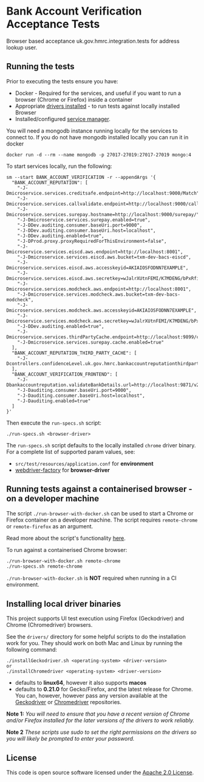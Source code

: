 Bank Account Verification Acceptance Tests
================================

Browser based acceptance uk.gov.hmrc.integration.tests for address lookup user. 

## Running the tests

Prior to executing the tests ensure you have:
 - Docker - Required for the services, and useful if you want to run a browser (Chrome or Firefox) inside a container 
 - Appropriate [drivers installed](#installing-local-driver-binaries) - to run tests against locally installed Browser
 - Installed/configured [service manager](https://github.com/hmrc/service-manager).  

You will need a mongodb instance running locally for the services to connect to.  If you do not have mongodb installed locally you can run it in docker 

    docker run -d --rm --name mongodb -p 27017-27019:27017-27019 mongo:4

To start services locally, run the following:
    
    sm --start BANK_ACCOUNT_VERIFICATION -r --appendArgs '{
      "BANK_ACCOUNT_REPUTATION": [
        "-J-Dmicroservice.services.creditsafe.endpoint=http://localhost:9000/Match",
        "-J-Dmicroservice.services.callvalidate.endpoint=http://localhost:9000/callvalidateapi",
        "-J-Dmicroservice.services.surepay.hostname=http://localhost:9000/surepay/",
        "-J-Dmicroservice.services.surepay.enabled=true",
        "-J-DDev.auditing.consumer.baseUri.port=9000",
        "-J-DDev.auditing.consumer.baseUri.host=localhost",
        "-J-DDev.auditing.enabled=true",
        "-J-DProd.proxy.proxyRequiredForThisEnvironment=false",
        "-J-Dmicroservice.services.eiscd.aws.endpoint=http://localhost:8001",
        "-J-Dmicroservice.services.eiscd.aws.bucket=txm-dev-bacs-eiscd",
        "-J-Dmicroservice.services.eiscd.aws.accesskeyid=AKIAIOSFODNN7EXAMPLE",
        "-J-Dmicroservice.services.eiscd.aws.secretkey=wJalrXUtnFEMI/K7MDENG/bPxRfiCYEXAMPLEKEY",
        "-J-Dmicroservice.services.modcheck.aws.endpoint=http://localhost:8001",
        "-J-Dmicroservice.services.modcheck.aws.bucket=txm-dev-bacs-modcheck",
        "-J-Dmicroservice.services.modcheck.aws.accesskeyid=AKIAIOSFODNN7EXAMPLE",
        "-J-Dmicroservice.services.modcheck.aws.secretkey=wJalrXUtnFEMI/K7MDENG/bPxRfiCYEXAMPLEKEY",
        "-J-DDev.auditing.enabled=true",
        "-J-Dmicroservice.services.thirdPartyCache.endpoint=http://localhost:9899/cache",
        "-J-Dmicroservice.services.surepay.cache.enabled=true"
      ],
      "BANK_ACCOUNT_REPUTATION_THIRD_PARTY_CACHE": [
        "-J-Dcontrollers.confidenceLevel.uk.gov.hmrc.bankaccountreputationthirdpartycache.controllers.CacheController.needsLogging=true"
      ],
      "BANK_ACCOUNT_VERIFICATION_FRONTEND": [
        "-J-Dbankaccountreputation.validateBankDetails.url=http://localhost:9871/v2/validateBankDetails",
        "-J-Dauditing.consumer.baseUri.port=9000",
        "-J-Dauditing.consumer.baseUri.host=localhost",
        "-J-Dauditing.enabled=true"
      ]
    }'


Then execute the `run-specs.sh` script:
    
    ./run-specs.sh <browser-driver>

The `run-specs.sh` script defaults to the locally installed `chrome` driver binary.  For a complete list of supported param values, see:
 - `src/test/resources/application.conf` for **environment** 
 - [webdriver-factory](https://github.com/hmrc/webdriver-factory#2-instantiating-a-browser-with-default-options) for **browser-driver**

## Running tests against a containerised browser - on a developer machine

The script `./run-browser-with-docker.sh` can be used to start a Chrome or Firefox container on a developer machine. 
The script requires `remote-chrome` or `remote-firefox` as an argument.

Read more about the script's functionality [here](run-browser-with-docker.sh).

To run against a containerised Chrome browser:

```bash
./run-browser-with-docker.sh remote-chrome 
./run-specs.sh remote-chrome
```

`./run-browser-with-docker.sh` is **NOT** required when running in a CI environment. 

## Installing local driver binaries

This project supports UI test execution using Firefox (Geckodriver) and Chrome (Chromedriver) browsers. 

See the `drivers/` directory for some helpful scripts to do the installation work for you.  They should work on both Mac and Linux by running the following command:

    ./installGeckodriver.sh <operating-system> <driver-version>
    or
    ./installChromedriver <operating-system> <driver-version>

- *<operating-system>* defaults to **linux64**, however it also supports **macos**
- *<driver-version>* defaults to **0.21.0** for Gecko/Firefox, and the latest release for Chrome.  You can, however, however pass any version available at the [Geckodriver](https://github.com/mozilla/geckodriver/tags) or [Chromedriver](http://chromedriver.storage.googleapis.com/) repositories.

**Note 1:** *You will need to ensure that you have a recent version of Chrome and/or Firefox installed for the later versions of the drivers to work reliably.*

**Note 2** *These scripts use sudo to set the right permissions on the drivers so you will likely be prompted to enter your password.*

## License

This code is open source software licensed under the [Apache 2.0 License]("http://www.apache.org/licenses/LICENSE-2.0.html").

